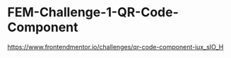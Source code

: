 # FEM-Challenge-1-QR-Code-Component
https://www.frontendmentor.io/challenges/qr-code-component-iux_sIO_H
